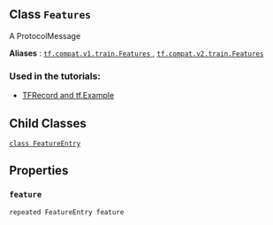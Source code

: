 

## Class  `Features` 
A ProtocolMessage

**Aliases** : [ `tf.compat.v1.train.Features` ](/api_docs/python/tf/train/Features), [ `tf.compat.v2.train.Features` ](/api_docs/python/tf/train/Features)

### Used in the tutorials:
- [TFRecord and tf.Example](https://tensorflow.google.cn/tutorials/load_data/tfrecord)


## Child Classes
[ `class FeatureEntry` ](https://tensorflow.google.cn/api_docs/python/tf/train/Features/FeatureEntry)

## Properties


###  `feature` 
 `repeated FeatureEntry feature` 

